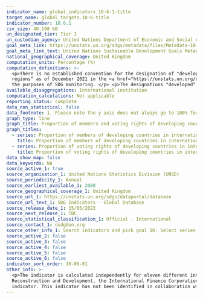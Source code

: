 ```yaml
---
indicator_name: global_indicators.10-6-1-title
target_name: global_targets.10-6-title
indicator_number: 10.6.1
csv_size: 40.198 kB
un_designated_tier: Tier I
un_custodian_agency: United Nations Department of Economic and Social Affairs (DESA) / Financing for Development Office (FFDO)
goal_meta_link: https://unstats.un.org/sdgs/metadata/files/Metadata-10-06-01.pdf
goal_meta_link_text: United Nations Sustainable Development Goals Metadata (PDF 201 KB)
national_geographical_coverage: United Kingdom
computation_units: Percentage (%)
computation_definitions: >-
  <p>There is no established convention for the designation of "developed" and "developing" countries or areas in the United Nations system. The aggregation across all institutions is currently done according to the “historical” classification of “Developed regions” and “Developing
  regions” as of December 2021 in the <a href="https://unstats.un.org/unsd/methodology/m49/"> United Nations M49 statistical standard </a>. The removal of this classification from the M49 standard at the end of 2021 makes it more urgent to reach agreement on how to define these terms for
  the purposes of SDG monitoring. </p> <p>The designations "developed" and developing" are intended for statistical convenience and do not necessarily express a judgement about the stage reached by a particular country or area in the development process.</p>
available_disaggregations: International institution
computation_calculations: Not applicable
reporting_status: complete
data_non_statistical: false
data_footnote: 1. Please note the y axis does not always go to 100% for ease of visualisation.
graph_type: line
graph_title: Proportion of members and voting rights of developing countries in international organisations
graph_titles:
  - series: Proportion of members of developing countries in international organizations, by organization
    title: Proportion of members of developing countries in international organizations, by organization (%)
  - series: Proportion of voting rights of developing countries in international organizations, by organization
    title: Proportion of voting rights of developing countries in international organizations, by organization (%)
data_show_map: false
data_keywords: NA
source_active_1: true
source_organisation_1: United Nations Statistics Division (UNSD)
source_periodicity_1: Annual
source_earliest_available_1: 2000
source_geographical_coverage_1: United Kingdom
source_url_1: https://unstats.un.org/sdgs/dataportal/database
source_url_text_1: SDG Indicators - Global Database
source_release_date_1: 15/05/2023
source_next_release_1: TBC
source_statistical_classification_1: Official - International
source_contact_1: dsdg@un.org
source_other_info_1: Search indicators and pick goal 10. Select series 10.6.1 and filter the "Country or area" tab so it olny selects Country -> United Kingdom of Great Britain and Northern Ireland.
source_active_2: false
source_active_3: false
source_active_4: false
source_active_5: false
source_active_6: false
indicator_sort_order: 10-06-01
other_info: >-
  <p>The indicator is calculated independently for eleven different international institutions - The United Nations General Assembly, the United Nations Security Council, the United Nations Economic and Social Council, the International Monetary Fund, the International Bank for
  Reconstruction and Development, the International Finance Corporation, the African Development Bank, the Asian Development Bank, the Inter-American Development Bank, the World Trade Organisation, and the Financial Stability Board. </p> Data follows the UN specification for this
  indicator. This indicator has not been identified in collaboration with topic experts.
---
```

